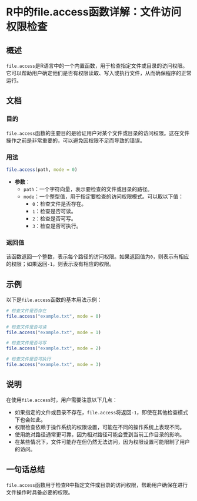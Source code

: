 <!--
Meta Description: # R中的file.access函数详解：文件访问权限检查 ## 概述 `file.access`是R语言中的一个内置函数，用于检查指定文件或目录的访问权限。它可以帮助用户确定他们是否有权限读取、写入或执行文件，从而确保程序的正常运行。 ## 文档 ### 目的 `file.access`函数的主要...
Meta Keywords: file, access, mode, example, txt
-->

# R中的file.access函数详解：文件访问权限检查

## 概述
`file.access`是R语言中的一个内置函数，用于检查指定文件或目录的访问权限。它可以帮助用户确定他们是否有权限读取、写入或执行文件，从而确保程序的正常运行。

## 文档
### 目的
`file.access`函数的主要目的是验证用户对某个文件或目录的访问权限。这在文件操作之前是非常重要的，可以避免因权限不足而导致的错误。

### 用法
```R
file.access(path, mode = 0)
```

- **参数**：
  - `path`：一个字符向量，表示要检查的文件或目录的路径。
  - `mode`：一个整型值，用于指定要检查的访问权限模式。可以取以下值：
    - `0`：检查文件是否存在。
    - `1`：检查是否可读。
    - `2`：检查是否可写。
    - `3`：检查是否可执行。

### 返回值
该函数返回一个整数，表示每个路径的访问权限。如果返回值为`0`，则表示有相应的权限；如果返回`-1`，则表示没有相应的权限。

## 示例
以下是`file.access`函数的基本用法示例：

```R
# 检查文件是否存在
file.access("example.txt", mode = 0)

# 检查文件是否可读
file.access("example.txt", mode = 1)

# 检查文件是否可写
file.access("example.txt", mode = 2)

# 检查文件是否可执行
file.access("example.txt", mode = 3)
```

## 说明
在使用`file.access`时，用户需要注意以下几点：

- 如果指定的文件或目录不存在，`file.access`将返回`-1`，即使在其他检查模式下也会如此。
- 权限检查依赖于操作系统的权限设置，可能在不同的操作系统上表现不同。
- 使用绝对路径通常更可靠，因为相对路径可能会受到当前工作目录的影响。
- 在某些情况下，文件可能存在但仍然无法访问，因为权限设置可能限制了用户的访问。

## 一句话总结
`file.access`函数用于检查R中指定文件或目录的访问权限，帮助用户确保在进行文件操作时具备必要的权限。